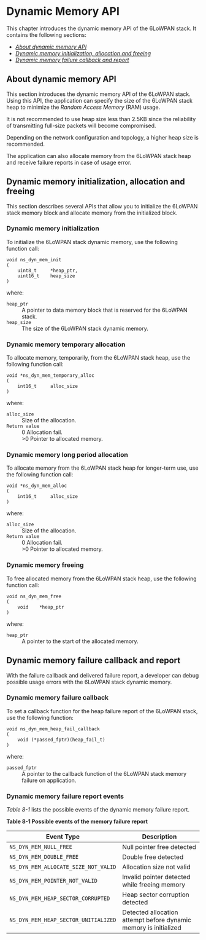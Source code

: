 Dynamic Memory API
==================

This chapter introduces the dynamic memory API of the 6LoWPAN stack. It contains the following sections:

- [_About dynamic memory API_](#about-dynamic-memory-api)
- [_Dynamic memory initialization, allocation and freeing_](#dynamic-memory-initialization-allocation-and-freeing)
- [_Dynamic memory failure callback and report_](#dynamic-memory-failure-callback-and-report)

## About dynamic memory API

This section introduces the dynamic memory API of the 6LoWPAN stack. Using this API, the application can specify the size of the 6LoWPAN stack heap to minimize the _Random Access Memory_ (RAM) usage.

It is not recommended to use heap size less than 2.5KB since the reliability of transmitting full-size packets will become compromised.

Depending on the network configuration and topology, a higher heap size is recommended.

The application can also allocate memory from the 6LoWPAN stack heap and receive failure reports in case of usage error.

## Dynamic memory initialization, allocation and freeing

This section describes several APIs that allow you to initialize the 6LoWPAN stack memory block and allocate memory from the initialized block.

### Dynamic memory initialization

To initialize the 6LoWPAN stack dynamic memory, use the following function call:

```
void ns_dyn_mem_init
(
	uint8_t		*heap_ptr,
	uint16_t	heap_size
)
```

where:

<dl>
<dt><code>heap_ptr</code></dt>
<dd>A pointer to data memory block that is reserved for the 6LoWPAN stack.</dd>

<dt><code>heap_size</code></dt>
<dd>The size of the 6LoWPAN stack dynamic memory.</dd>
</dl>

### Dynamic memory temporary allocation

To allocate memory, temporarily, from the 6LoWPAN stack heap, use the following function call:

```
void *ns_dyn_mem_temporary_alloc
(
	int16_t		alloc_size
)
```

where:

<dl>
<dt><code>alloc_size</code></dt>
<dd>Size of the allocation.</dd>

<dt><code>Return value</code></dt>
<dd>0 Allocation fail.</dd>
<dd>>0 Pointer to allocated memory.</dd>
</dl>

### Dynamic memory long period allocation

To allocate memory from the 6LoWPAN stack heap for longer-term use, use the following function call:

```
void *ns_dyn_mem_alloc
(
	int16_t		alloc_size
)
```

where:

<dl>
<dt><code>alloc_size</code></dt>
<dd>Size of the allocation.</dd>

<dt><code>Return value</code></dt>
<dd>0 Allocation fail.</dd>
<dd>>0 Pointer to allocated memory.</dd>
</dl>

### Dynamic memory freeing

To free allocated memory from the 6LoWPAN stack heap, use the following function call:

```
void ns_dyn_mem_free
(
	void	*heap_ptr
)
```

where:
<dl>
<dt><code>heap_ptr</code></dt>
<dd>A pointer to the start of the allocated memory.</dd>
</dl>

## Dynamic memory failure callback and report

With the failure callback and delivered failure report, a developer can debug possible usage errors with the 6LoWPAN stack dynamic memory.

### Dynamic memory failure callback

To set a callback function for the heap failure report of the 6LoWPAN stack, use the following function:

```
void ns_dyn_mem_heap_fail_callback
(
	void (*passed_fptr)(heap_fail_t)
)
```

where:

<dl>
<dt><code>passed_fptr</code></dt>
<dd>A pointer to the callback function of the 6LoWPAN stack memory failure on application.</dd>
</dl>


### Dynamic memory failure report events

_Table 8-1_ lists the possible events of the dynamic memory failure report.

**Table 8-1 Possible events of the memory failure report**

Event Type|Description
----------|-----------
`NS_DYN_MEM_NULL_FREE`|Null pointer free detected
`NS_DYN_MEM_DOUBLE_FREE`|Double free detected
`NS_DYN_MEM_ALLOCATE_SIZE_NOT_VALID`|Allocation size not valid
`NS_DYN_MEM_POINTER_NOT_VALID`|Invalid pointer detected while freeing memory
`NS_DYN_MEM_HEAP_SECTOR_CORRUPTED`|Heap sector corruption detected
`NS_DYN_MEM_HEAP_SECTOR_UNITIALIZED`|Detected allocation attempt before dynamic memory is initialized

